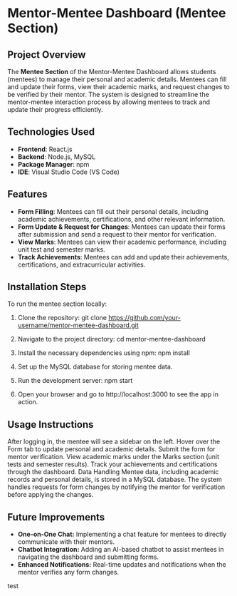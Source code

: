 # Mentor-Mentee Dashboard (Mentee Section)

## Project Overview

The **Mentee Section** of the Mentor-Mentee Dashboard allows students (mentees) to manage their personal and academic details. Mentees can fill and update their forms, view their academic marks, and request changes to be verified by their mentor. The system is designed to streamline the mentor-mentee interaction process by allowing mentees to track and update their progress efficiently.

## Technologies Used

- **Frontend**: React.js
- **Backend**: Node.js, MySQL
- **Package Manager**: npm
- **IDE**: Visual Studio Code (VS Code)

## Features

- **Form Filling**: Mentees can fill out their personal details, including academic achievements, certifications, and other relevant information.
- **Form Update & Request for Changes**: Mentees can update their forms after submission and send a request to their mentor for verification.
- **View Marks**: Mentees can view their academic performance, including unit test and semester marks.
- **Track Achievements**: Mentees can add and update their achievements, certifications, and extracurricular activities.

## Installation Steps

To run the mentee section locally:

1. Clone the repository:
   git clone https://github.com/your-username/mentor-mentee-dashboard.git

2. Navigate to the project directory:
  cd mentor-mentee-dashboard

3. Install the necessary dependencies using npm:
  npm install

4. Set up the MySQL database for storing mentee data.

5. Run the development server:
  npm start

6. Open your browser and go to http://localhost:3000 to see the app in action.


## Usage Instructions
After logging in, the mentee will see a sidebar on the left.
Hover over the Form tab to update personal and academic details.
Submit the form for mentor verification.
View academic marks under the Marks section (unit tests and semester results).
Track your achievements and certifications through the dashboard.
Data Handling
Mentee data, including academic records and personal details, is stored in a MySQL database. The system handles requests for form changes by notifying the mentor for verification before applying the changes.

## Future Improvements
- **One-on-One Chat:** Implementing a chat feature for mentees to directly communicate with their mentors.
- **Chatbot Integration:** Adding an AI-based chatbot to assist mentees in navigating the dashboard and submitting forms.
- **Enhanced Notifications:** Real-time updates and notifications when the mentor verifies any form changes.


test
